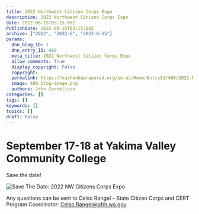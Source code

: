 ```yaml
---
title: 2022 Northwest Citizen Corps Expo
description: 2022 Northwest Citizen Corps Expo
date: 2022-06-15T03:15:00Z
PublishDate: 2022-06-15T03:15:00Z
archive: ["2022", "2022-6", "2022-6-15"]
params:
  dnn_blog_ID: 1
  dnn_entry_ID: 488
  meta_title: 2022 Northwest Citizen Corps Expo
  allow_comments: True
  display_copyright: False
  copyright:
  permalink: https://vashonbeprepared.org/en-us/Home/EntryId/488/2022-Northwest-Citizen-Corps-Expo
  image: 488_blog-image.png
  authors: John Cornelison
categories: []
tags: []
keywords: []
topics: []
draft: False
---
```


# September 17-18 at Yakima Valley Community College

Save the date!

![Save The Date: 2022 NW Citizens Corps Expo](/Portals/1/Graphics/Events/Save%20The%20Date%20Expo%202022.png "Save The Date: 2022 NW Citizens Corps Expo")

Any questions can be sent to Celso Rangel – State Citizen Corps and CERT Program Coordinator: [Celso.Rangel@ofm.wa.gov](mailto:Celso.Rangel@ofm.wa.gov)
